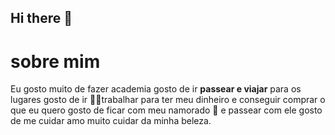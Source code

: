 ## Hi there 👋 
# sobre mim
Eu gosto muito de fazer academia gosto de ir **passear e viajar** para os lugares gosto de ir 👷‍♀️trabalhar para ter meu dinheiro e conseguir comprar o que eu quero gosto de ficar com meu namorado 💙 e passear com ele gosto de me cuidar amo muito cuidar da minha beleza.
